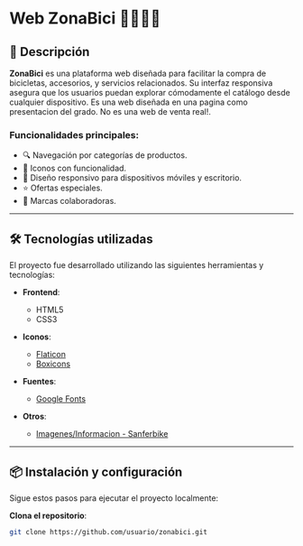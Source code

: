 # Web ZonaBici 🚴‍♀️🚴‍♂️

## 📖 Descripción

**ZonaBici** es una plataforma web diseñada para facilitar la compra de bicicletas, accesorios, y servicios relacionados. Su interfaz responsiva asegura que los usuarios puedan explorar cómodamente el catálogo desde cualquier dispositivo. Es una web diseñada en una pagina como presentacion del grado. No es una web de venta real!.

### Funcionalidades principales:
- 🔍 Navegación por categorías de productos.
- 🛒 Iconos con funcionalidad.
- 📱 Diseño responsivo para dispositivos móviles y escritorio.
- ⭐ Ofertas especiales.
- 📨 Marcas colaboradoras.

---

## 🛠️ Tecnologías utilizadas

El proyecto fue desarrollado utilizando las siguientes herramientas y tecnologías:

- **Frontend**:
  - HTML5
  - CSS3
  
- **Iconos**:
  - [Flaticon](https://www.flaticon.es/)
  - [Boxicons](https://boxicons.com/)

- **Fuentes**:
  - [Google Fonts](https://fonts.google.com/)
  
- **Otros**:
  - [Imagenes/Informacion - Sanferbike](https://www.sanferbike.com/es/)

---

## 📦 Instalación y configuración

Sigue estos pasos para ejecutar el proyecto localmente:

**Clona el repositorio**:
   ```bash
   git clone https://github.com/usuario/zonabici.git

